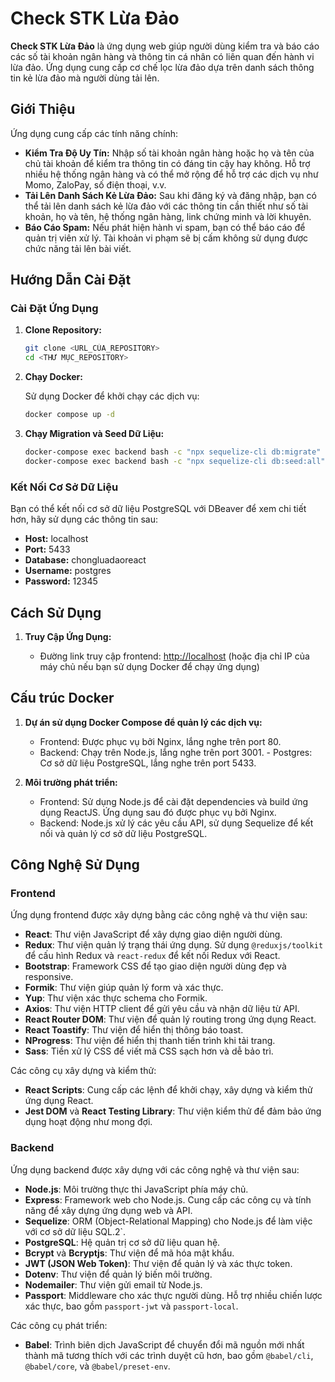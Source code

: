 # Check STK Lừa Đảo

**Check STK Lừa Đảo** là ứng dụng web giúp người dùng kiểm tra và báo cáo các số tài khoản ngân hàng và thông tin cá nhân có liên quan đến hành vi lừa đảo. Ứng dụng cung cấp cơ chế lọc lừa đảo dựa trên danh sách thông tin kẻ lừa đảo mà người dùng tải lên.

## Giới Thiệu

Ứng dụng cung cấp các tính năng chính:

-   **Kiểm Tra Độ Uy Tín:** Nhập số tài khoản ngân hàng hoặc họ và tên của chủ tài khoản để kiểm tra thông tin có đáng tin cậy hay không. Hỗ trợ nhiều hệ thống ngân hàng và có thể mở rộng để hỗ trợ các dịch vụ như Momo, ZaloPay, số điện thoại, v.v.
-   **Tải Lên Danh Sách Kẻ Lừa Đảo:** Sau khi đăng ký và đăng nhập, bạn có thể tải lên danh sách kẻ lừa đảo với các thông tin cần thiết như số tài khoản, họ và tên, hệ thống ngân hàng, link chứng minh và lời khuyên.
-   **Báo Cáo Spam:** Nếu phát hiện hành vi spam, bạn có thể báo cáo để quản trị viên xử lý. Tài khoản vi phạm sẽ bị cấm không sử dụng được chức năng tải lên bài viết.

## Hướng Dẫn Cài Đặt

### Cài Đặt Ứng Dụng

1. **Clone Repository:**

    ```bash
    git clone <URL_CỦA_REPOSITORY>
    cd <THƯ MỤC_REPOSITORY>
    ```

2. **Chạy Docker:**

    Sử dụng Docker để khởi chạy các dịch vụ:

    ```bash
    docker compose up -d
    ```

3. **Chạy Migration và Seed Dữ Liệu:**

    ```bash
    docker-compose exec backend bash -c "npx sequelize-cli db:migrate"
    docker-compose exec backend bash -c "npx sequelize-cli db:seed:all"
    ```

### Kết Nối Cơ Sở Dữ Liệu

Bạn có thể kết nối cơ sở dữ liệu PostgreSQL với DBeaver để xem chi tiết hơn, hãy sử dụng các thông tin sau:

-   **Host:** localhost
-   **Port:** 5433
-   **Database:** chongluadaoreact
-   **Username:** postgres
-   **Password:** 12345

## Cách Sử Dụng

1. **Truy Cập Ứng Dụng:**

    - Đường link truy cập frontend: [http://localhost](http://localhost) (hoặc địa chỉ IP của máy chủ nếu bạn sử dụng Docker để chạy ứng dụng)

## Cấu trúc Docker

1. **Dự án sử dụng Docker Compose để quản lý các dịch vụ:**

    - Frontend: Được phục vụ bởi Nginx, lắng nghe trên port 80.
    - Backend: Chạy trên Node.js, lắng nghe trên port 3001. - Postgres: Cơ sở dữ liệu PostgreSQL, lắng nghe trên port 5433.

2. **Môi trường phát triển:**
    - Frontend: Sử dụng Node.js để cài đặt dependencies và build ứng dụng ReactJS. Ứng dụng sau đó được phục vụ bởi Nginx.
    - Backend: Node.js xử lý các yêu cầu API, sử dụng Sequelize để kết nối và quản lý cơ sở dữ liệu PostgreSQL.

## Công Nghệ Sử Dụng

### Frontend

Ứng dụng frontend được xây dựng bằng các công nghệ và thư viện sau:

-   **React**: Thư viện JavaScript để xây dựng giao diện người dùng.
-   **Redux**: Thư viện quản lý trạng thái ứng dụng. Sử dụng `@reduxjs/toolkit` để cấu hình Redux và `react-redux` để kết nối Redux với React.
-   **Bootstrap**: Framework CSS để tạo giao diện người dùng đẹp và responsive.
-   **Formik**: Thư viện giúp quản lý form và xác thực.
-   **Yup**: Thư viện xác thực schema cho Formik.
-   **Axios**: Thư viện HTTP client để gửi yêu cầu và nhận dữ liệu từ API.
-   **React Router DOM**: Thư viện để quản lý routing trong ứng dụng React.
-   **React Toastify**: Thư viện để hiển thị thông báo toast.
-   **NProgress**: Thư viện để hiển thị thanh tiến trình khi tải trang.
-   **Sass**: Tiền xử lý CSS để viết mã CSS sạch hơn và dễ bảo trì.

Các công cụ xây dựng và kiểm thử:

-   **React Scripts**: Cung cấp các lệnh để khởi chạy, xây dựng và kiểm thử ứng dụng React.
-   **Jest DOM** và **React Testing Library**: Thư viện kiểm thử để đảm bảo ứng dụng hoạt động như mong đợi.

### Backend

Ứng dụng backend được xây dựng với các công nghệ và thư viện sau:

-   **Node.js**: Môi trường thực thi JavaScript phía máy chủ.
-   **Express**: Framework web cho Node.js. Cung cấp các công cụ và tính năng để xây dựng ứng dụng web và API.
-   **Sequelize**: ORM (Object-Relational Mapping) cho Node.js để làm việc với cơ sở dữ liệu SQL.2`.
-   **PostgreSQL**: Hệ quản trị cơ sở dữ liệu quan hệ.
-   **Bcrypt** và **Bcryptjs**: Thư viện để mã hóa mật khẩu.
-   **JWT (JSON Web Token)**: Thư viện để quản lý và xác thực token.
-   **Dotenv**: Thư viện để quản lý biến môi trường.
-   **Nodemailer**: Thư viện gửi email từ Node.js.
-   **Passport**: Middleware cho xác thực người dùng. Hỗ trợ nhiều chiến lược xác thực, bao gồm `passport-jwt` và `passport-local`.

Các công cụ phát triển:

-   **Babel**: Trình biên dịch JavaScript để chuyển đổi mã nguồn mới nhất thành mã tương thích với các trình duyệt cũ hơn, bao gồm `@babel/cli`, `@babel/core`, và `@babel/preset-env`.
